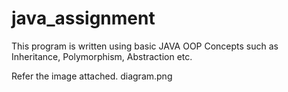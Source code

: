 # java_assignment

This program is written using basic JAVA OOP Concepts such as Inheritance, Polymorphism, Abstraction etc.

Refer the image attached. diagram.png
